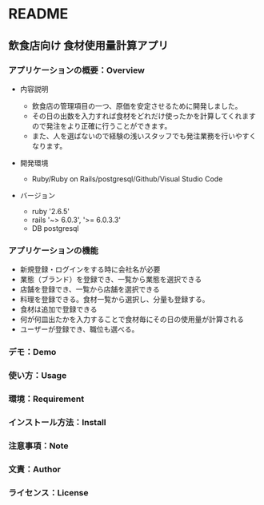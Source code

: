 # README

## 飲食店向け 食材使用量計算アプリ


### アプリケーションの概要：Overview
  - 内容説明
    - 飲食店の管理項目の一つ、原価を安定させるために開発しました。
    - その日の出数を入力すれば食材をどれだけ使ったかを計算してくれますので発注をより正確に行うことができます。
    - また、人を選ばないので経験の浅いスタッフでも発注業務を行いやすくなります。

  - 開発環境
    - Ruby/Ruby on Rails/postgresql/Github/Visual Studio Code
  
  - バージョン
    - ruby '2.6.5'
    - rails '~> 6.0.3', '>= 6.0.3.3'
    - DB postgresql



### アプリケーションの機能

-   新規登録・ログインをする時に会社名が必要
-   業態（ブランド）を登録でき、一覧から業態を選択できる
-   店舗を登録でき、一覧から店舗を選択できる
-   料理を登録できる。食材一覧から選択し、分量も登録する。
-   食材は追加で登録できる
-   何が何皿出たかを入力することで食材毎にその日の使用量が計算される
-   ユーザーが登録でき、職位も選べる。
  



### デモ：Demo
### 使い方：Usage
### 環境：Requirement
### インストール方法：Install
### 注意事項：Note
### 文責：Author
### ライセンス：License